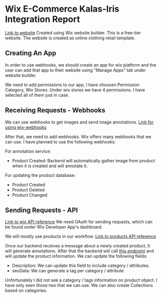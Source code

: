 # Wix E-Commerce Kalas-Iris Integration Report

[Link to website](https://dogacel.wixsite.com/website) Created using Wix website builder. This is a free-tier website. The website is created as online clothing retail template.

## Creating An App

In order to use webhooks, we should create an app for wix platform and the user can add that app to their website using "Manage Apps" tab under website builder.

We need to add permissions to our app, I have choosen Permission Category, Wix Stores. Under wix stores we have 4 permissions. I have selected all of them just in case.

## Receiving Requests - Webhooks

We can use webhooks to get images and send image annotations. [Link for using wix-webhooks](https://devforum.wix.com/en/article/about-webhooks)

After that, we need to add webhooks. Wix offers many webhooks that we can use. I have planned to use the following webhooks:

For annotation service:

- Product Created: Backend will automatically gather image from product when it is created and will annotate it.

For updating the product database:

- Product Created
- Product Deleted
- Product Changed

## Sending Requests - API

[Link to wix API reference](https://dev.wix.com/api/rest/getting-started) We need OAuth for sending requests, which can be found under Wix Developer App's dashboard.

We will mostly use products in our workflow. [Link to products API reference](https://dev.wix.com/api/rest/wix-stores/catalog/product/product-object)

Once our backend receives a message about a newly created product, it will generate annotations. After that the backend will call [this endpoint](https://dev.wix.com/api/rest/wix-stores/catalog/product/update-product) and will update the product information. We can update the following fields:

- Description: We can update this field to include category / attributes.
- seoData: We can generate a tag per category / attribute

Unfortunately I did not see a category / tags information on product object. I have only seen those two that we can use. We can also create Collections based on categories.
